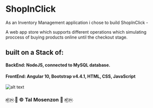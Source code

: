# ShopInClick

As an Inventory Management application i chose to build ShopInClick - 


A web app store which supports different operations which simulating proccess of buying products online until the checkout stage.

## built on a Stack of:

#### BackEnd: NodeJS, connected to MySQL database.

#### FrontEnd: Angular 10, Bootstrap v4.4.1, HTML, CSS, JavaScript

![alt text](https://i.ibb.co/3B9VJh5/58a06230-134c-41ff-bb8f-636b479350ec-200x200.png)

### ~҉ ҉~҉   🎀 © Tal Mosenzon  🎀  ~҉ ҉~҉ 
